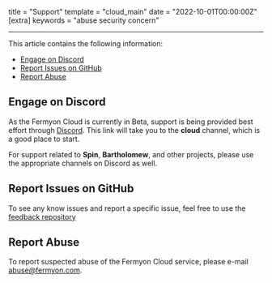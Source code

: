 title = "Support"
template = "cloud_main"
date = "2022-10-01T00:00:00Z"
[extra]
keywords = "abuse security concern"

---

This article contains the following information:

- [Engage on Discord](#engage-on-discord)
- [Report Issues on GitHub](#report-issues-on-github)
- [Report Abuse](#report-abuse)

## Engage on Discord

As the Fermyon Cloud is currently in Beta, support is being provided best effort through [Discord](https://discord.gg/P4Cx7xUbJu). This link will take you to the **cloud** channel, which is a good place to start.

For support related to **Spin**, **Bartholomew**, and other projects, please use the appropriate channels on Discord as well.

## Report Issues on GitHub

To see any know issues and report a specific issue, feel free to use the [feedback repository](https://github.com/fermyon/feedback)

## Report Abuse

To report suspected abuse of the Fermyon Cloud service, please e-mail abuse@fermyon.com.
